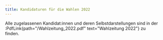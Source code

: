 ```yaml
---
title: Kandidaturen für die Wahlen 2022
---
```


Alle zugelassenen Kandidat:innen und deren Selbstdarstellungen sind in der :PdfLink{path="/Wahlzeitung_2022.pdf" text="Wahlzeitung 2022"} zu finden.
